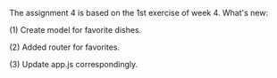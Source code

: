 The assignment 4 is based on the 1st exercise of week 4.
What's new:

(1) Create model for favorite dishes.

(2) Added router for favorites.

(3) Update app.js correspondingly.